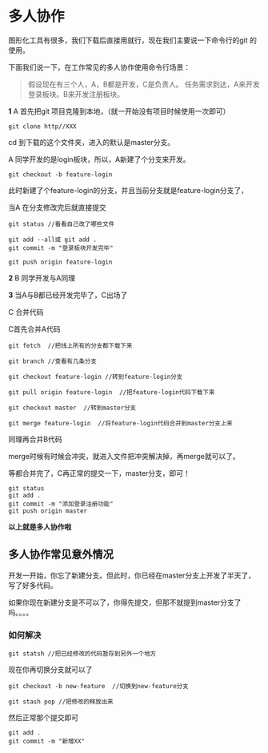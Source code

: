# 多人协作

图形化工具有很多，我们下载后直接用就行，现在我们主要说一下命令行的git 的使用。


下面我们说一下，在工作常见的多人协作使用命令行场景：
> 假设现在有三个人，A，B都是开发，C是负责人。
任务需求到达，A来开发登录板块。B来开发注册板块。


**1**
A 首先把git 项目克隆到本地，（就一开始没有项目时候使用一次即可）

```
git clone http//XXX

```

cd 到下载的这个文件夹，进入的默认是master分支。

A 同学开发的是login板块，所以，A新建了个分支来开发。

```
git checkout -b feature-login

```
此时新建了个feature-login的分支，并且当前分支就是feature-login分支了，

当A 在分支修改完后就直接提交
```
git status //看看自己改了哪些文件
```

```
git add --all或 git add .
git commit -m "登录板块开发完毕"

git push origin feature-login
```

**2**
B 同学开发与A同理

**3**
当A与B都已经开发完毕了，C出场了

C 合并代码

C首先合并A代码
```
git fetch  //把线上所有的分支都下载下来

git branch //查看有几条分支

git checkout feature-login //转到feature-login分支

git pull origin feature-login  //把feature-login代码下载下来

git checkout master  //转到master分支

git merge feature-login  //将feature-login代码合并到master分支上来

```

同理再合并B代码

merge时候有时候会冲突，就进入文件把冲突解决掉，再merge就可以了。

等都合并完了，C再正常的提交一下，master分支，即可！

```
git status
git add .
git commit -m "添加登录注册功能"
git push origin master
```


**以上就是多人协作啦**


## 多人协作常见意外情况

开发一开始，你忘了新建分支。但此时，你已经在master分支上开发了半天了，写了好多代码。

如果你现在新建分支是不可以了，你得先提交，但那不就提到master分支了吗。。。。

### 如何解决
```
git statsh //把已经修改的代码暂存到另外一个地方

```
现在你再切换分支就可以了
```
git checkout -b new-feature  //切换到new-feature分支

git stash pop //把修改的释放出来

```

然后正常那个提交即可

```
git add .
git commit -m "新增XX"
```
